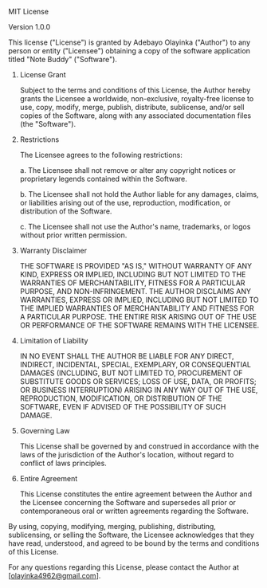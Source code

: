 MIT License

Version 1.0.0

This license ("License") is granted by Adebayo Olayinka ("Author") to any person or entity ("Licensee") obtaining a copy of the software application titled "Note Buddy" ("Software").

1. License Grant

   Subject to the terms and conditions of this License, the Author hereby grants the Licensee a worldwide, non-exclusive, royalty-free license to use, copy, modify, merge, publish, distribute, sublicense, and/or sell copies of the Software, along with any associated documentation files (the "Software").

2. Restrictions

   The Licensee agrees to the following restrictions:

   a. The Licensee shall not remove or alter any copyright notices or proprietary legends contained within the Software.

   b. The Licensee shall not hold the Author liable for any damages, claims, or liabilities arising out of the use, reproduction, modification, or distribution of the Software.

   c. The Licensee shall not use the Author's name, trademarks, or logos without prior written permission.

3. Warranty Disclaimer

   THE SOFTWARE IS PROVIDED "AS IS," WITHOUT WARRANTY OF ANY KIND, EXPRESS OR IMPLIED, INCLUDING BUT NOT LIMITED TO THE WARRANTIES OF MERCHANTABILITY, FITNESS FOR A PARTICULAR PURPOSE, AND NON-INFRINGEMENT. THE AUTHOR DISCLAIMS ANY WARRANTIES, EXPRESS OR IMPLIED, INCLUDING BUT NOT LIMITED TO THE IMPLIED WARRANTIES OF MERCHANTABILITY AND FITNESS FOR A PARTICULAR PURPOSE. THE ENTIRE RISK ARISING OUT OF THE USE OR PERFORMANCE OF THE SOFTWARE REMAINS WITH THE LICENSEE.

4. Limitation of Liability

   IN NO EVENT SHALL THE AUTHOR BE LIABLE FOR ANY DIRECT, INDIRECT, INCIDENTAL, SPECIAL, EXEMPLARY, OR CONSEQUENTIAL DAMAGES (INCLUDING, BUT NOT LIMITED TO, PROCUREMENT OF SUBSTITUTE GOODS OR SERVICES; LOSS OF USE, DATA, OR PROFITS; OR BUSINESS INTERRUPTION) ARISING IN ANY WAY OUT OF THE USE, REPRODUCTION, MODIFICATION, OR DISTRIBUTION OF THE SOFTWARE, EVEN IF ADVISED OF THE POSSIBILITY OF SUCH DAMAGE.

5. Governing Law

   This License shall be governed by and construed in accordance with the laws of the jurisdiction of the Author's location, without regard to conflict of laws principles.

6. Entire Agreement

   This License constitutes the entire agreement between the Author and the Licensee concerning the Software and supersedes all prior or contemporaneous oral or written agreements regarding the Software.

By using, copying, modifying, merging, publishing, distributing, sublicensing, or selling the Software, the Licensee acknowledges that they have read, understood, and agreed to be bound by the terms and conditions of this License.

For any questions regarding this License, please contact the Author at [olayinka4962@gmail.com].
